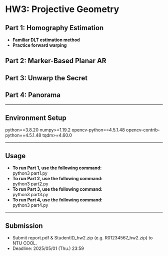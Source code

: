 # HW3: Projective Geometry

## Part 1: Homography Estimation
- **Familiar DLT estimation method**
- **Practice forward warping**

## Part 2: Marker-Based Planar AR
## Part 3: Unwarp the Secret
## Part 4: Panorama

---
## Environment Setup
python==3.8.20
numpy>=1.19.2
opencv-python==4.5.1.48
opencv-contrib-python==4.5.1.48
tqdm>=4.60.0

---
## Usage
- **To run Part 1, use the following command:** <br>
python3 part1.py
- **To run Part 2, use the following command:** <br>
python3 part2.py
- **To run Part 3, use the following command:** <br>
python3 part3.py
- **To run Part 4, use the following command:** <br>
python3 part4.py

---
## Submission
- Submit report.pdf & StudentID_hw2.zip (e.g. R01234567_hw2.zip) to NTU
COOL.
- Deadline: 2025/05/01 (Thu.) 23:59